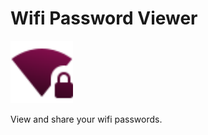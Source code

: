 # Wifi Password Viewer
<img src="/assets/baseline-signal_wifi.svg" alt="Logo" width="100" height="100">

View and share your wifi passwords.
